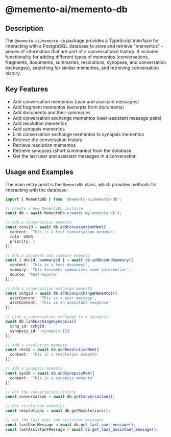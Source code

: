 # @memento-ai/memento-db
## Description
The `@memento-ai/memento-db` package provides a TypeScript interface for interacting with a PostgreSQL database to store and retrieve "mementos" - pieces of information that are part of a conversational history. It includes functionality for adding different types of mementos (conversations, fragments, documents, summaries, resolutions, synopses, and conversation exchanges), searching for similar mementos, and retrieving conversation history.

## Key Features
- Add conversation mementos (user and assistant messages)
- Add fragment mementos (excerpts from documents)
- Add documents and their summaries
- Add conversation exchange mementos (user-assistant message pairs)
- Add resolution mementos
- Add synopsis mementos
- Link conversation exchange mementos to synopsis mementos
- Retrieve the conversation history
- Retrieve resolution mementos
- Retrieve synopses (short summaries) from the database
- Get the last user and assistant messages in a conversation

## Usage and Examples
The main entry point is the `MementoDb` class, which provides methods for interacting with the database:

```typescript
import { MementoDb } from '@memento-ai/memento-db';

// Create a new MementoDb instance
const db = await MementoDb.create('my-memento-db');

// Add a conversation memento
const convId = await db.addConversationMem({
  content: 'This is a test conversation memento',
  role: USER,
  priority: 1
});

// Add a document and summary memento
const { docid, summaryid } = await db.addDocAndSummary({
  content: 'This is a test document',
  summary: 'This document summarizes some information',
  source: 'test-source'
});

// Add a conversation exchange memento
const xchgId = await db.addConvExchangeMementos({
  userContent: 'This is a user message',
  asstContent: 'This is an assistant response'
});

// Link a conversation exchange to a synopsis
await db.linkExchangeSynopsis({
  xchg_id: xchgId,
  synopsis_id: 'synopsis-123'
});

// Add a resolution memento
const resId = await db.addResolutionMem({
  content: 'This is a resolution memento'
});

// Add a synopsis memento
const synId = await db.addSynopsisMem({
  content: 'This is a synopsis memento'
});

// Get the conversation history
const conversation = await db.getConversation();

// Get resolution mementos
const resolutions = await db.getResolutions();

// Get the last user and assistant messages
const lastUserMessage = await db.get_last_user_message();
const lastAssistantMessage = await db.get_last_assistant_message();
```
